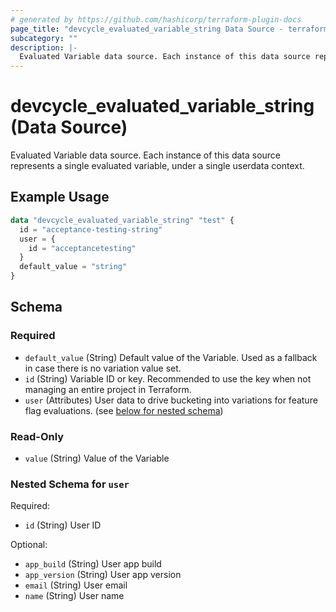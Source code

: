 ```yaml
---
# generated by https://github.com/hashicorp/terraform-plugin-docs
page_title: "devcycle_evaluated_variable_string Data Source - terraform-provider-devcycle"
subcategory: ""
description: |-
  Evaluated Variable data source. Each instance of this data source represents a single evaluated variable, under a single userdata context.
---
```


# devcycle_evaluated_variable_string (Data Source)

Evaluated Variable data source. Each instance of this data source represents a single evaluated variable, under a single userdata context.

## Example Usage

```terraform
data "devcycle_evaluated_variable_string" "test" {
  id = "acceptance-testing-string"
  user = {
    id = "acceptancetesting"
  }
  default_value = "string"
}
```

<!-- schema generated by tfplugindocs -->
## Schema

### Required

- `default_value` (String) Default value of the Variable. Used as a fallback in case there is no variation value set.
- `id` (String) Variable ID or key. Recommended to use the key when not managing an entire project in Terraform.
- `user` (Attributes) User data to drive bucketing into variations for feature flag evaluations. (see [below for nested schema](#nestedatt--user))

### Read-Only

- `value` (String) Value of the Variable

<a id="nestedatt--user"></a>
### Nested Schema for `user`

Required:

- `id` (String) User ID

Optional:

- `app_build` (String) User app build
- `app_version` (String) User app version
- `email` (String) User email
- `name` (String) User name


